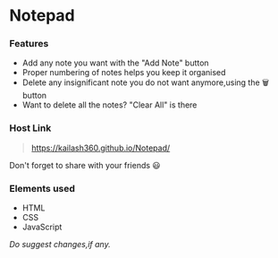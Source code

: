 # Notepad

### Features
- Add any note you want with the "Add Note" button
- Proper numbering of notes helps you keep it organised
- Delete any insignificant note you do not want anymore,using the 🗑️ button
- Want to delete all the notes? "Clear All" is there

### Host Link
> https://kailash360.github.io/Notepad/

Don't forget to share with your friends 😃

### Elements used
- HTML
- CSS
- JavaScript

_Do suggest changes,if any._
